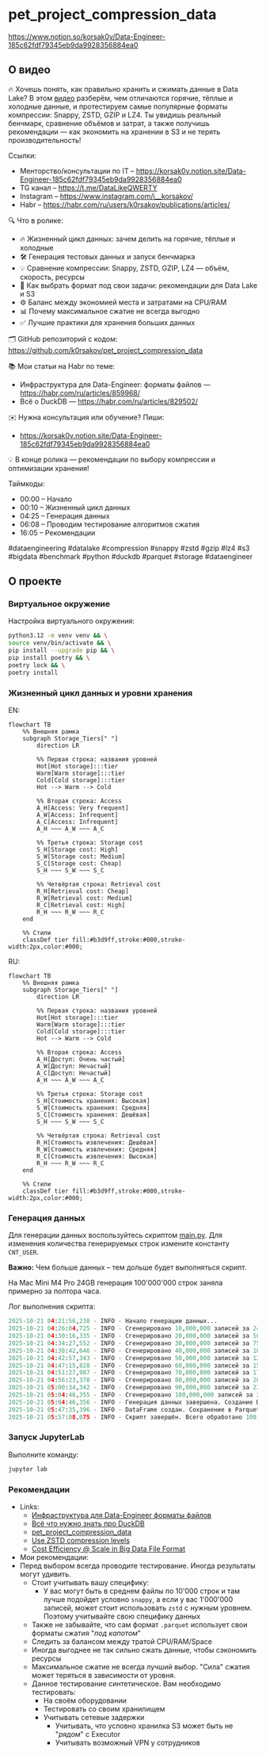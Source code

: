 # pet_project_compression_data

https://www.notion.so/korsak0v/Data-Engineer-185c62fdf79345eb9da9928356884ea0

## О видео

🔥 Хочешь понять, как правильно хранить и сжимать данные в Data Lake? В этом [видео](https://youtu.be/rYpZNKYPSAU)
разберём, чем отличаются горячие, тёплые и холодные данные, и протестируем самые популярные форматы компрессии: Snappy,
ZSTD, GZIP и LZ4. Ты увидишь реальный бенчмарк, сравнение объёмов и затрат, а также получишь рекомендации — как
экономить на хранении в S3 и не терять производительность!

Ссылки:

- Менторство/консультации по IT – https://korsak0v.notion.site/Data-Engineer-185c62fdf79345eb9da9928356884ea0
- TG канал – https://t.me/DataLikeQWERTY
- Instagram – https://www.instagram.com/i__korsakov/
- Habr – https://habr.com/ru/users/k0rsakov/publications/articles/

🔍 Что в ролике:

- 🔥 Жизненный цикл данных: зачем делить на горячие, тёплые и холодные
- 🛠️ Генерация тестовых данных и запуск бенчмарка
- 💡 Сравнение компрессии: Snappy, ZSTD, GZIP, LZ4 — объём, скорость, ресурсы
- 🚀 Как выбрать формат под свои задачи: рекомендации для Data Lake и S3
- ⚙️ Баланс между экономией места и затратами на CPU/RAM
- 📊 Почему максимальное сжатие не всегда выгодно
- ✅ Лучшие практики для хранения больших данных

🗂️ GitHub репозиторий с кодом:
https://github.com/k0rsakov/pet_project_compression_data

📚 Мои статьи на Habr по теме:

- Инфраструктура для Data-Engineer: форматы файлов — https://habr.com/ru/articles/859968/
- Всё о DuckDB — https://habr.com/ru/articles/829502/

✉️ Нужна консультация или обучение? Пиши:

- https://korsak0v.notion.site/Data-Engineer-185c62fdf79345eb9da9928356884ea0

💡 В конце ролика — рекомендации по выбору компрессии и оптимизации хранения!

Таймкоды:

- 00:00 – Начало
- 00:10 – Жизненный цикл данных
- 04:25 – Генерация данных
- 06:08 – Проводим тестирование алгоритмов сжатия
- 16:05 – Рекомендации

#dataengineering #datalake #compression #snappy #zstd #gzip #lz4 #s3 #bigdata #benchmark #python #duckdb #parquet
#storage #dataengineer

## О проекте

### Виртуальное окружение

Настройка виртуального окружения:

```bash
python3.12 -m venv venv && \
source venv/bin/activate && \
pip install --upgrade pip && \
pip install poetry && \
poetry lock && \
poetry install
```

### Жизненный цикл данных и уровни хранения

EN:

```mermaid
flowchart TB
    %% Внешняя рамка
    subgraph Storage_Tiers[" "]
        direction LR

        %% Первая строка: названия уровней
        Hot[Hot storage]:::tier
        Warm[Warm storage]:::tier
        Cold[Cold storage]:::tier
        Hot --> Warm --> Cold

        %% Вторая строка: Access
        A_H[Access: Very frequent]
        A_W[Access: Infrequent]
        A_C[Access: Infrequent]
        A_H ~~~ A_W ~~~ A_C

        %% Третья строка: Storage cost
        S_H[Storage cost: High]
        S_W[Storage cost: Medium]
        S_C[Storage cost: Cheap]
        S_H ~~~ S_W ~~~ S_C

        %% Четвёртая строка: Retrieval cost
        R_H[Retrieval cost: Cheap]
        R_W[Retrieval cost: Medium]
        R_C[Retrieval cost: High]
        R_H ~~~ R_W ~~~ R_C
    end

    %% Стили
    classDef tier fill:#b3d9ff,stroke:#000,stroke-width:2px,color:#000;
```

RU:

```mermaid
flowchart TB
    %% Внешняя рамка
    subgraph Storage_Tiers[" "]
        direction LR

        %% Первая строка: названия уровней
        Hot[Hot storage]:::tier
        Warm[Warm storage]:::tier
        Cold[Cold storage]:::tier
        Hot --> Warm --> Cold

        %% Вторая строка: Access
        A_H[Доступ: Очень частый]
        A_W[Доступ: Нечастый]
        A_C[Доступ: Нечастый]
        A_H ~~~ A_W ~~~ A_C

        %% Третья строка: Storage cost
        S_H[Стоимость хранения: Высокая]
        S_W[Стоимость хранения: Средняя]
        S_C[Стоимость хранения: Дешёвая]
        S_H ~~~ S_W ~~~ S_C

        %% Четвёртая строка: Retrieval cost
        R_H[Стоимость извлечения: Дешёвая]
        R_W[Стоимость извлечения: Средняя]
        R_C[Стоимость извлечения: Высокая]
        R_H ~~~ R_W ~~~ R_C
    end

    %% Стили
    classDef tier fill:#b3d9ff,stroke:#000,stroke-width:2px,color:#000;

```

### Генерация данных

Для генерации данных воспользуйтесь скриптом [main.py](main.py). Для изменения количества генерируемых строк измените
константу `CNT_USER`.

**Важно:** Чем больше данных – тем дольше будет выполняться скрипт.

На Mac Mini M4 Pro 24GB генерация 100'000'000 строк заняла примерно за полтора часа.

Лог выполнения скрипта:

```python
2025-10-21 04:21:56,238 - INFO - Начало генерации данных...
2025-10-21 04:26:04,725 - INFO - Сгенерировано 10,000,000 записей за 248.49 секунд
2025-10-21 04:30:16,335 - INFO - Сгенерировано 20,000,000 записей за 500.10 секунд
2025-10-21 04:34:27,552 - INFO - Сгенерировано 30,000,000 записей за 751.31 секунд
2025-10-21 04:38:42,646 - INFO - Сгенерировано 40,000,000 записей за 1006.41 секунд
2025-10-21 04:42:57,343 - INFO - Сгенерировано 50,000,000 записей за 1261.10 секунд
2025-10-21 04:47:15,828 - INFO - Сгенерировано 60,000,000 записей за 1519.59 секунд
2025-10-21 04:51:27,987 - INFO - Сгенерировано 70,000,000 записей за 1771.75 секунд
2025-10-21 04:56:23,378 - INFO - Сгенерировано 80,000,000 записей за 2067.14 секунд
2025-10-21 05:00:34,342 - INFO - Сгенерировано 90,000,000 записей за 2318.10 секунд
2025-10-21 05:04:46,355 - INFO - Сгенерировано 100,000,000 записей за 2570.12 секунд
2025-10-21 05:04:46,356 - INFO - Генерация данных завершена. Создание DataFrame...
2025-10-21 05:47:35,396 - INFO - DataFrame создан. Сохранение в Parquet...
2025-10-21 05:57:08,075 - INFO - Скрипт завершён. Всего обработано 100,000,000 записей за 5711.83 секунд
```

### Запуск JupyterLab

Выполните команду:

```bash
jupyter lab
```

### Рекомендации

- Links:
    - [Инфраструктура для Data-Engineer форматы файлов](https://habr.com/ru/articles/859968/)
    - [Всё что нужно знать про DuckDB](https://habr.com/ru/articles/829502/)
    - [pet_project_compression_data](https://github.com/k0rsakov/pet_project_compression_data)
    - [Use ZSTD compression levels](https://docs.aws.amazon.com/athena/latest/ug/compression-support-zstd-levels.html)
    - [Cost Efficiency @ Scale in Big Data File Format](https://www.uber.com/blog/cost-efficiency-big-data/)
- Мои рекомендации:
- Перед выбором всегда проводите тестирование. Иногда результаты могут удивить.
    - Стоит учитывать вашу специфику:
        - У вас могут быть в среднем файлы по 10'000 строк и там лучше подойдет условно `snappy`, а если у вас 1'000'000
          записей, может стоит использовать `zstd` с нужным уровнем. Поэтому учитывайте свою специфику данных
    - Также не забывайте, что сам формат `.parquet` использует свои форматы сжатия "*под капотом*"
    - Следить за балансом между тратой CPU/RAM/Space
    - Иногда выгоднее не так сильно сжать данные, чтобы сэкономить ресурсы
    - Максимальное сжатие не всегда лучший выбор. "Сила" сжатия может теряться в зависимости от уровня.
    - Данное тестирование синтетическое. Вам необходимо тестировать:
        - На своём оборудовании
        - Тестировать со своим хранилищем
        - Учитывать сетевые задержки
            - Учитывать, что условно хранилка S3 может быть не "*рядом*" с Executor
            - Учитывать возможный VPN у сотрудников